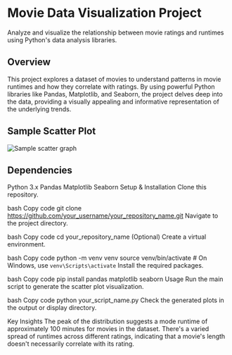 # Movie Data Visualization Project

Analyze and visualize the relationship between movie ratings and runtimes using Python's data analysis libraries.

## Overview

This project explores a dataset of movies to understand patterns in movie runtimes and how they correlate with ratings. By using powerful Python libraries like Pandas, Matplotlib, and Seaborn, the project delves deep into the data, providing a visually appealing and informative representation of the underlying trends.

## Sample Scatter Plot

![Sample scatter graph](scatterExample.png)

## Dependencies

Python 3.x
Pandas
Matplotlib
Seaborn
Setup & Installation
Clone this repository.

bash
Copy code
git clone https://github.com/your_username/your_repository_name.git
Navigate to the project directory.

bash
Copy code
cd your_repository_name
(Optional) Create a virtual environment.

bash
Copy code
python -m venv venv
source venv/bin/activate  # On Windows, use `venv\Scripts\activate`
Install the required packages.

bash
Copy code
pip install pandas matplotlib seaborn
Usage
Run the main script to generate the scatter plot visualization.

bash
Copy code
python your_script_name.py
Check the generated plots in the output or display directory.

Key Insights
The peak of the distribution suggests a mode runtime of approximately 100 minutes for movies in the dataset.
There's a varied spread of runtimes across different ratings, indicating that a movie's length doesn't necessarily correlate with its rating.


